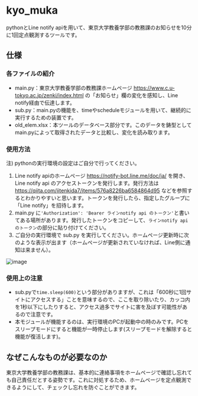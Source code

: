 # kyo_muka
pythonとLine notify apiを用いて、東京大学教養学部の教務課のお知らせを10分に1回定点観測するツールです。
## 仕様
### 各ファイルの紹介
- main.py：東京大学教養学部の教務課ホームページ https://www.c.u-tokyo.ac.jp/zenki/index.html の「お知らせ」欄の変化を感知し、Line notify経由で伝達します。
- sub.py：main.pyの機能を、timeやscheduleモジュールを用いて、継続的に実行するための装置です。
- old_elem.xlsx：本ツールのデータベース部分です。このデータを鋳型としてmain.pyによって取得されたデータと比較し、変化を読み取ります。
### 使用方法
注) pythonの実行環境の設定はご自分で行ってください。
1. Line notify apiのホームページ https://notify-bot.line.me/doc/ja/ を開き、Line notify api のアクセストークンを発行します。発行方法は https://qiita.com/iitenkida7/items/576a8226ba6584864d95 などを参照するとわかりやすいと思います。トークンを発行したら、指定したグループに「Line notify」を招待します。
2. main.py に```'Authorization': 'Bearer ラインnotify api のトークン'```と書いてある場所があります。発行したトークンをコピーして、`ラインnotify api のトークン`の部分に貼り付けてください。
3. ご自分の実行環境で sub.py を実行してください。ホームページ更新時に次のような表示が出ます（ホームページが更新されていなければ、Line側に通知は来ません）。

![image](https://user-images.githubusercontent.com/125573400/231678976-3a74173f-898c-4caf-b577-42b4be1e28b1.png)

### 使用上の注意
- sub.pyで`time.sleep(600)`という部分がありますが、これは「600秒に1回サイトにアクセスする」ことを意味するので、ここを取り除いたり、カッコ内を1秒以下にしたりすると、アクセス過多でサイトに害を及ぼす可能性があるので注意です。
- 本モジュールが機能するのは、実行環境のPCが起動中の時のみです。PCをスリープモードにすると機能が一時停止します(スリープモードを解除すると機能が復活します)。

## なぜこんなものが必要なのか
東京大学教養学部の教務課は、基本的に連絡事項をホームページで確認し忘れても自己責任だとする姿勢です。これに対処するため、ホームページを定点観測できるようにして、チェックし忘れを防ぐことができます。
